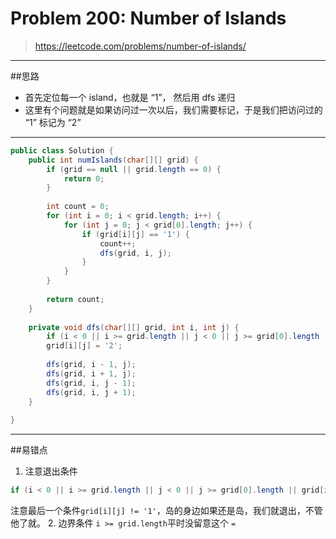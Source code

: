 # Problem 200: Number of Islands

> https://leetcode.com/problems/number-of-islands/

---------
##思路
* 首先定位每一个 island，也就是 “1”， 然后用 dfs 递归
* 这里有个问题就是如果访问过一次以后，我们需要标记，于是我们把访问过的 “1” 标记为 “2”

------
```java
public class Solution {
    public int numIslands(char[][] grid) {
        if (grid == null || grid.length == 0) {
            return 0;
        }
        
        int count = 0;
        for (int i = 0; i < grid.length; i++) {
            for (int j = 0; j < grid[0].length; j++) {
                if (grid[i][j] == '1') {
                    count++;
                    dfs(grid, i, j);
                }
            }
        }
        
        return count;
    }
    
    private void dfs(char[][] grid, int i, int j) {
        if (i < 0 || i >= grid.length || j < 0 || j >= grid[0].length || grid[i][j] != '1') return;
        grid[i][j] = '2';
        
        dfs(grid, i - 1, j);
        dfs(grid, i + 1, j);
        dfs(grid, i, j - 1);
        dfs(grid, i, j + 1);
    }
    
}
```
------
##易错点

1. 注意退出条件
```java
if (i < 0 || i >= grid.length || j < 0 || j >= grid[0].length || grid[i][j] != '1') return;
```
注意最后一个条件```grid[i][j] != '1'```，岛的身边如果还是岛，我们就退出，不管他了就。
2. 边界条件
```i >= grid.length```平时没留意这个 ```=```






















